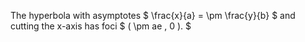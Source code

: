 The hyperbola with asymptotes $  \frac{x}{a} = \pm \frac{y}{b} $ and
cutting the x-axis has foci $ ( \pm ae , 0 ). $
